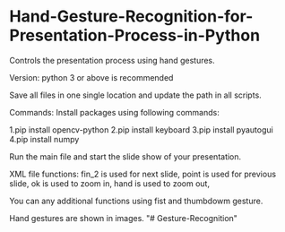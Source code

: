 # Hand-Gesture-Recognition-for-Presentation-Process-in-Python
Controls the presentation process using hand gestures.

Version:
python 3 or above is recommended


Save all files in one single location and update the path in all scripts.

Commands:
Install packages using following commands:

1.pip install opencv-python
2.pip install keyboard
3.pip install pyautogui
4.pip install numpy

Run the main file and start the slide show of your presentation.

XML file functions:
fin_2 is used for next slide,
point is used for previous slide,
ok is used to zoom in,
hand is used to zoom out,

You can any additional functions using fist and thumbdowm gesture.


Hand gestures are shown in images.
"# Gesture-Recognition" 
